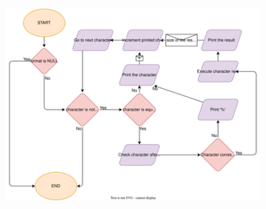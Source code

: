 ![Flowchart](https://raw.githubusercontent.com/Ezzud/holbertonschool-printf/main/static/flowchart.svg)
